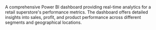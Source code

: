 A comprehensive Power BI dashboard providing real-time analytics for a retail superstore's performance metrics. The dashboard offers detailed insights into sales, profit, and product performance across different segments and geographical locations.

